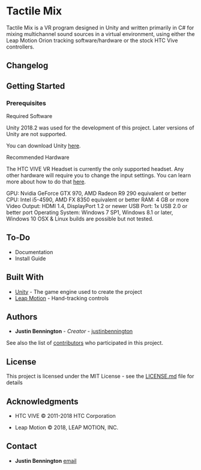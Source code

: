 # Tactile Mix

Tactile Mix is a VR program designed in Unity and written primarily in C# for mixing multichannel sound sources in a virtual environment, using either the Leap Motion Orion tracking software/hardware or the stock HTC Vive controllers. 

## Changelog

## Getting Started

### Prerequisites
Required Software

Unity 2018.2 was used for the development of this project. Later versions of Unity are not supported.

You can download Unity [here](https://unity3d.com/get-unity/download).

Recommended Hardware

The HTC VIVE VR Headset is currently the only supported headset. Any other hardware will require you to change the input settings. You can learn more about how to do that [here](https://docs.unity3d.com/Manual/class-PlayerSettings.html).

GPU: Nvidia GeForce GTX 970, AMD Radeon R9 290 equivalent or better
CPU: Intel i5-4590, AMD FX 8350 equivalent or better
RAM: 4 GB or more
Video Output: HDMI 1.4, DisplayPort 1.2 or newer
USB Port: 1x USB 2.0 or better port
Operating System: Windows 7 SP1, Windows 8.1 or later, Windows 10
OSX & Linux builds are possible but not tested.

## To-Do

* Documentation
* Install Guide

## Built With

* [Unity](http://www.dropwizard.io/1.0.2/docs/) - The game engine used to create the project
* [Leap Motion](https://maven.apache.org/) - Hand-tracking controls

## Authors

* **Justin Bennington** - *Creator* - [justinbennington](https://github.com/justinbennington)

See also the list of [contributors](https://github.com/your/project/contributors) who participated in this project.

## License

This project is licensed under the MIT License - see the [LICENSE.md](LICENSE.md) file for details

## Acknowledgments

* HTC VIVE © 2011-2018 HTC Corporation  

* Leap Motion © 2018, LEAP MOTION, INC.  

## Contact

* **Justin Bennington** [email](justin@somewhere.systems)

